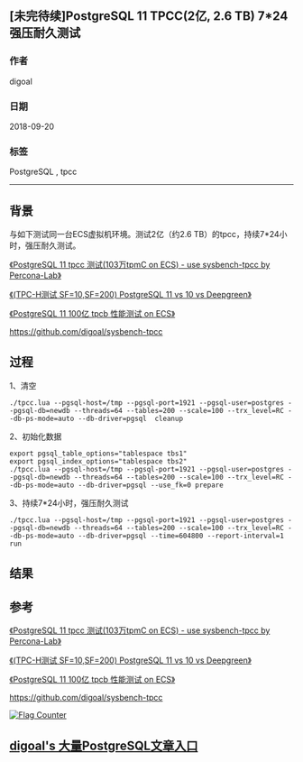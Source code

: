 ## [未完待续]PostgreSQL 11 TPCC(2亿, 2.6 TB) 7*24 强压耐久测试  
                                                                 
### 作者                                                                 
digoal                                                                 
                                                                 
### 日期                                                                 
2018-09-20                                                               
                                                                 
### 标签                                                                 
PostgreSQL , tpcc             
                                                                 
----                                                                 
                                                                 
## 背景         
与如下测试同一台ECS虚拟机环境。测试2亿（约2.6 TB）的tpcc，持续7*24小时，强压耐久测试。

[《PostgreSQL 11 tpcc 测试(103万tpmC on ECS) - use sysbench-tpcc by Percona-Lab》](../201809/20180913_01.md)  

[《(TPC-H测试 SF=10,SF=200) PostgreSQL 11 vs 10 vs Deepgreen》](../201808/20180823_01.md)  

[《PostgreSQL 11 100亿 tpcb 性能测试 on ECS》](../201809/20180916_01.md)  

https://github.com/digoal/sysbench-tpcc


## 过程
1、清空

```
./tpcc.lua --pgsql-host=/tmp --pgsql-port=1921 --pgsql-user=postgres --pgsql-db=newdb --threads=64 --tables=200 --scale=100 --trx_level=RC --db-ps-mode=auto --db-driver=pgsql  cleanup
```

2、初始化数据

```
export pgsql_table_options="tablespace tbs1"
export pgsql_index_options="tablespace tbs2"
./tpcc.lua --pgsql-host=/tmp --pgsql-port=1921 --pgsql-user=postgres --pgsql-db=newdb --threads=64 --tables=200 --scale=100 --trx_level=RC --db-ps-mode=auto --db-driver=pgsql --use_fk=0 prepare
```

3、持续7*24小时，强压耐久测试

```
./tpcc.lua --pgsql-host=/tmp --pgsql-port=1921 --pgsql-user=postgres --pgsql-db=newdb --threads=64 --tables=200 --scale=100 --trx_level=RC --db-ps-mode=auto --db-driver=pgsql --time=604800 --report-interval=1 run  
```

## 结果

## 参考
[《PostgreSQL 11 tpcc 测试(103万tpmC on ECS) - use sysbench-tpcc by Percona-Lab》](../201809/20180913_01.md)  

[《(TPC-H测试 SF=10,SF=200) PostgreSQL 11 vs 10 vs Deepgreen》](../201808/20180823_01.md)  

[《PostgreSQL 11 100亿 tpcb 性能测试 on ECS》](../201809/20180916_01.md)  

https://github.com/digoal/sysbench-tpcc
  
<a rel="nofollow" href="http://info.flagcounter.com/h9V1"  ><img src="http://s03.flagcounter.com/count/h9V1/bg_FFFFFF/txt_000000/border_CCCCCC/columns_2/maxflags_12/viewers_0/labels_0/pageviews_0/flags_0/"  alt="Flag Counter"  border="0"  ></a>  
  
  
## [digoal's 大量PostgreSQL文章入口](https://github.com/digoal/blog/blob/master/README.md "22709685feb7cab07d30f30387f0a9ae")
  
